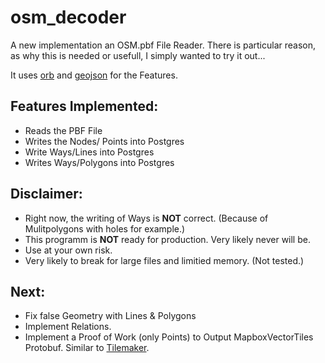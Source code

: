 # osm_decoder

A new implementation an OSM.pbf File Reader. 
There is particular reason, as why this is needed or usefull, I simply wanted to try it out...

It uses [orb](https://pkg.go.dev/github.com/paulmach/orb) and [geojson](https://pkg.go.dev/github.com/paulmach/orb/geojson) for the Features.

## Features Implemented:
 - Reads the PBF File 
 - Writes the Nodes/ Points into Postgres
 - Write Ways/Lines into Postgres
 - Writes Ways/Polygons into Postgres

## Disclaimer:
 - Right now, the writing of Ways is **NOT** correct. (Because of Mulitpolygons with holes for example.)
 - This programm is **NOT** ready for production. Very likely never will be.
 - Use at your own risk. 
 - Very likely to break for large files and limitied memory. (Not tested.)
## Next:
 - Fix false Geometry with Lines & Polygons
 - Implement Relations.
 - Implement a Proof of Work (only Points) to Output MapboxVectorTiles Protobuf. Similar to [Tilemaker](https://github.com/systemed/tilemaker). 